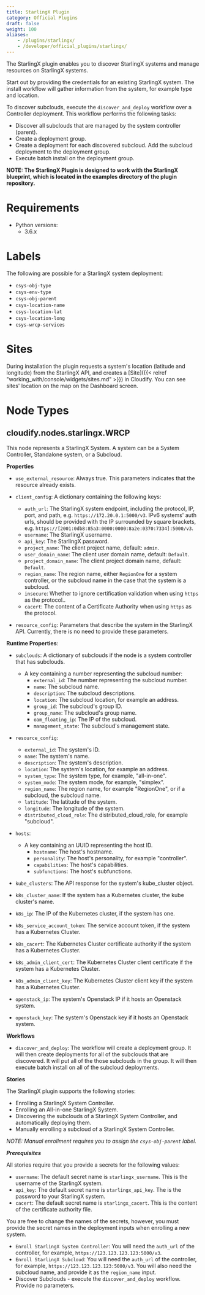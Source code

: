```yaml
---
title: StarlingX Plugin
category: Official Plugins
draft: false
weight: 100
aliases:
    - /plugins/starlingx/
    - /developer/official_plugins/starlingx/
---
```


The StarlingX plugin enables you to discover StarlingX systems and manage resources on StarlingX systems.

Start out by providing the credentials for an existing StarlingX system. The install workflow will gather information from the system, for example type and location.

To discover subclouds, execute the `discover_and_deploy` workflow over a Controller deployment. This workflow performs the following tasks:

  - Discover all subclouds that are managed by the system controller (parent).
  - Create a deployment group.
  - Create a deployment for each discovered subcloud. Add the subcloud deployment to the deployment group.
  - Execute batch install on the deployment group.


__NOTE: The StarlingX Plugin is designed to work with the StarlingX blueprint, which is located in the examples directory of the plugin repository.__


# Requirements

* Python versions:
  * 3.6.x

# Labels

The following are possible for a StarlingX system deployment:

  - `csys-obj-type`
  - `csys-env-type`
  - `csys-obj-parent`
  - `csys-location-name`
  - `csys-location-lat`
  - `csys-location-long`
  - `csys-wrcp-services`

# Sites

During installation the plugin requests a system's location (latitude and longitude) from the StarlingX API, and creates a [Site]({{< relref "working_with/console/widgets/sites.md" >}}) in Cloudify. You can see sites' location on the map on the Dashboard screen.

# Node Types

## **cloudify.nodes.starlingx.WRCP**

This node represents a StarlingX System. A system can be a System Controller, Standalone system, or a Subcloud.

**Properties**

  * `use_external_resource`: Always true. This parameters indicates that the resource already exists.

  * `client_config`: A dictionary containing the following keys:
    * `auth_url`: The StarlingX system endpoint, including the protocol, IP, port, and path, e.g. `https://172.20.0.1:5000/v3`. IPv6 systems' auth urls, should be provided with the IP surrounded by square brackets, e.g. `https://[2001:0db8:85a3:0000:0000:8a2e:0370:7334]:5000/v3`.
    * `username`: The StarlingX username.
    * `api_key`: The StarlingX password.
    * `project_name`: The client project name, default: `admin`.
    * `user_domain_name`: The client user domain name, default: `Default`.
    * `project_domain_name`: The client project domain name, default: `Default`.
    * `region_name`: The region name, either `RegionOne` for a system controller, or the subcloud name in the case that the system is a subcloud.
    * `insecure`: Whether to ignore certification validation when using `https` as the protocol..
    * `cacert`: The content of a Certificate Authority when using `https` as the protocol.

  * `resource_config`: Parameters that describe the system in the StarlingX API. Currently, there is no need to provide these parameters.

**Runtime Properties**:

  * `subclouds`: A dictionary of subclouds if the node is a system controller that has subclouds.
    * A key containing a number representing the subcloud number:
      * `external_id`: The number representing the subcloud number.
      * `name`: The subcloud name.
      * `description`: The subcloud descriptions.
      * `location`: The subcloud location, for example an address.
      * `group_id`: The subcloud's group ID.
      * `group_name`: The subcloud's group name.
      * `oam_floating_ip`: The IP of the subcloud.
      * `management_state`: The subcloud's management state.

  * `resource_config`:
    * `external_id`: The system's ID.
    * `name`: The system's name.
    * `description`: The system's description.
    * `location`: The system's location, for example an address.
    * `system_type`: The system type, for example, "all-in-one".
    * `system_mode`: The system mode, for example, "simplex".
    * `region_name`: The region name, for example "RegionOne", or if a subcloud, the subcloud name.
    * `latitude`: The latitude of the system.
    * `longitude`: The longitude of the system.
    * `distributed_cloud_role`: The distributed_cloud_role, for example "subcloud".

  * `hosts`:
    * A key containing an UUID representing the host ID.
      * `hostname`: The host's hostname.
      * `personality`: The host's personality, for example "controller".
      * `capabilities`: The host's capabilities.
      * `subfunctions`: The host's subfunctions.

  * `kube_clusters`: The API response for the system's kube_cluster object.

  * `k8s_cluster_name`: If the system has a Kubernetes cluster, the kube cluster's name.

  * `k8s_ip`: The IP of the Kubernetes cluster, if the system has one.

  * `k8s_service_account_token`: The service account token, if the system has a Kubernetes Cluster.

  * `k8s_cacert`: The Kubernetes Cluster certificate authority if the system has a Kubernetes Cluster.

  * `k8s_admin_client_cert`: The Kubernetes Cluster client certificate if the system has a Kubernetes Cluster.

  * `k8s_admin_client_key`: The Kubernetes Cluster client key if the system has a Kubernetes Cluster.

  * `openstack_ip`: The system's Openstack IP if it hosts an Openstack system.

  * `openstack_key`:  The system's Openstack key if it hosts an Openstack system.


**Workflows**

  * `discover_and_deploy`: The workflow will create a deployment group. It will then create deployments for all of the subclouds that are discovered. It will put all of the those subclouds in the group. It will then execute batch install on all of the subcloud deployments.

**Stories**

The StarlingX plugin supports the following stories:

   * Enrolling a StarlingX System Controller.
   * Enrolling an All-in-one StarlingX System.
   * Discovering the subclouds of a StarlingX System Controller, and automatically deploying them.
   * Manually enrolling a subcloud of a StarlingX System Controller.


_NOTE: Manual enrollment requires you to assign the `csys-obj-parent` label._


___Prerequisites___

All stories require that you provide a secrets for the following values:

  - `username`: The default secret name is `starlingx_username`. This is the username of the StarlingX system.
  - `api_key`: The default secret name is `starlingx_api_key`. The is the password to your StarlingX system.
  - `cacert`: The default secret name is `starlingx_cacert`. This is the content of the certificate authority file. 

You are free to change the names of the secrets, however, you must provide the secret names in the deployment inputs when enrolling a new system.

  * `Enroll StarlingX System Controller`: You will need the `auth_url` of the controller, for example, `https://123.123.123.123:5000/v3`.
  * `Enroll StarlingX Subcloud`: You will need the `auth_url` of the controller, for example, `https://123.123.123.123:5000/v3`. You will also need the subcloud name, and provide it as the `region_name` input.
  * Discover Subclouds - execute the `discover_and_deploy` workflow. Provide no parameters.
